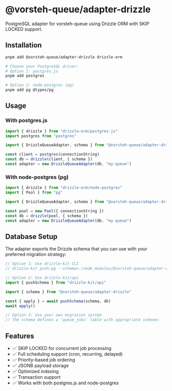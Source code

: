 # @vorsteh-queue/adapter-drizzle

PostgreSQL adapter for vorsteh-queue using Drizzle ORM with SKIP LOCKED support.

## Installation

```bash
pnpm add @vorsteh-queue/adapter-drizzle drizzle-orm

# Choose your PostgreSQL driver:
# Option 1: postgres.js
pnpm add postgres

# Option 2: node-postgres (pg)
pnpm add pg @types/pg
```

## Usage

### With postgres.js

```typescript
import { drizzle } from "drizzle-orm/postgres-js"
import postgres from "postgres"

import { DrizzleQueueAdapter, schema } from "@vorsteh-queue/adapter-drizzle"

const client = postgres(connectionString)
const db = drizzle(client, { schema })
const adapter = new DrizzleQueueAdapter(db, "my-queue")
```

### With node-postgres (pg)

```typescript
import { drizzle } from "drizzle-orm/node-postgres"
import { Pool } from "pg"

import { DrizzleQueueAdapter, schema } from "@vorsteh-queue/adapter-drizzle"

const pool = new Pool({ connectionString })
const db = drizzle(pool, { schema })
const adapter = new DrizzleQueueAdapter(db, "my-queue")
```

## Database Setup

The adapter exports the Drizzle schema that you can use with your preferred migration strategy:

```typescript
// Option 1: Use drizzle-kit CLI
// drizzle-kit push:pg --schema=./node_modules/@vorsteh-queue/adapter-drizzle/dist/schema.js

// Option 2: Use drizzle-kit/api
import { pushSchema } from "drizzle-kit/api"

import { schema } from "@vorsteh-queue/adapter-drizzle"

const { apply } = await pushSchema(schema, db)
await apply()

// Option 3: Use your own migration system
// The schema defines a 'queue_jobs' table with appropriate indexes
```

## Features

- ✅ SKIP LOCKED for concurrent job processing
- ✅ Full scheduling support (cron, recurring, delayed)
- ✅ Priority-based job ordering
- ✅ JSONB payload storage
- ✅ Optimized indexing
- ✅ Transaction support
- ✅ Works with both postgres.js and node-postgres
